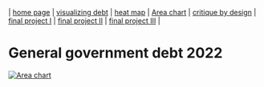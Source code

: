 | [home page](https://varshithams.github.io/portfolio/) | [visualizing debt](visualizing-government-debt) | [heat map](heat-map) | [Area chart](area-chart) | [critique by design](critique-by-design) | [final project I](final-project-part-one) | [final project II](final-project-part-two) | [final project III](final-project-part-three) |

# General government debt 2022

<div class='tableauPlaceholder' id='viz1706558561123' style='position: relative'><noscript><a href='#'><img alt='Area chart ' src='https:&#47;&#47;public.tableau.com&#47;static&#47;images&#47;Ta&#47;Tableauworksheet1_17065577865330&#47;Areachart&#47;1_rss.png' style='border: none' /></a></noscript><object class='tableauViz'  style='display:none;'><param name='host_url' value='https%3A%2F%2Fpublic.tableau.com%2F' /> <param name='embed_code_version' value='3' /> <param name='site_root' value='' /><param name='name' value='Tableauworksheet1_17065577865330&#47;Areachart' /><param name='tabs' value='no' /><param name='toolbar' value='yes' /><param name='static_image' value='https:&#47;&#47;public.tableau.com&#47;static&#47;images&#47;Ta&#47;Tableauworksheet1_17065577865330&#47;Areachart&#47;1.png' /> <param name='animate_transition' value='yes' /><param name='display_static_image' value='yes' /><param name='display_spinner' value='yes' /><param name='display_overlay' value='yes' /><param name='display_count' value='yes' /><param name='language' value='en-US' /><param name='filter' value='publish=yes' /></object></div>
<script type='text/javascript'> 
  var divElement = document.getElementById('viz1706558561123'); 
  var vizElement = divElement.getElementsByTagName('object')[0]; 
  vizElement.style.width='100%';vizElement.style.height=(divElement.offsetWidth*0.75)+'px';  
  var scriptElement = document.createElement('script');   
  scriptElement.src = 'https://public.tableau.com/javascripts/api/viz_v1.js';  
  vizElement.parentNode.insertBefore(scriptElement, vizElement);    
</script>


